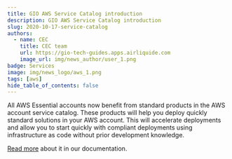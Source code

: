 ```yaml
---
title: GIO AWS Service Catalog introduction
description: GIO AWS Service Catalog introduction
slug: 2020-10-17-service-catalog
authors:
  - name: CEC
    title: CEC team
    url: https://gio-tech-guides.apps.airliquide.com
    image_url: img/news_author/user_1.png
badge: Services
image: img/news_logo/aws_1.png
tags: [aws]
hide_table_of_contents: false
---
```


All AWS Essential accounts now benefit from standard products in the AWS account service catalog. These products will help you deploy quickly standard solutions in your AWS account. This will accelerate deployments and allow you to start quickly with compliant deployments using infrastructure as code without prior development knowledge.  

[Read more](https://tech-guides.apps.airliquide.com/docs/cs/aws-lab-essential/service-catalog/overview/#aws-service-catalog-products-by-gio) about it in our documentation.
